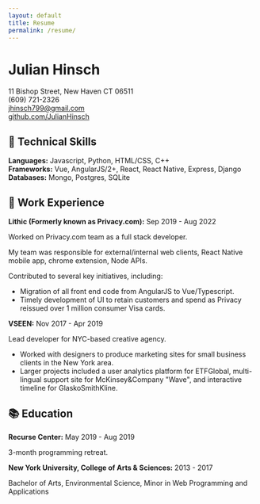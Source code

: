 ```yaml
---
layout: default
title: Resume
permalink: /resume/
---
```


# Julian Hinsch

11 Bishop Street, New Haven CT 06511  
(609) 721-2326  
<a href="mailto:jhinsch799@gmail.com">jhinsch799@gmail.com</a>  
<a href="https://github.com/JulianHinsch" target="_blank">github.com/JulianHinsch</a>

## :wrench: Technical Skills 

**Languages:**  Javascript, Python, HTML/CSS, C++  
**Frameworks:** Vue, AngularJS/2+, React, React Native, Express, Django  
**Databases:** Mongo, Postgres, SQLite 

## :briefcase: Work Experience 

**Lithic (Formerly known as Privacy.com):** Sep 2019 - Aug 2022

Worked on Privacy.com team as a full stack developer.

My team was responsible for external/internal web clients, React Native mobile app, chrome extension, Node APIs.

Contributed to several key initiatives, including:

- Migration of all front end code from AngularJS to Vue/Typescript.
- Timely development of UI to retain customers and spend as Privacy reissued over 1 million consumer Visa cards.

**VSEEN:** Nov 2017 -  Apr 2019

Lead developer for NYC-based creative agency.

- Worked with designers to produce marketing sites for small business clients in the New York area.
- Larger projects included a user analytics platform for ETFGlobal, multi-lingual support site for McKinsey&Company "Wave", and interactive timeline for GlaskoSmithKline.

## :books: Education 

**Recurse Center:** May 2019 - Aug 2019

3-month programming retreat.

**New York University, College of Arts & Sciences:** 2013 - 2017

Bachelor of Arts, Environmental Science, Minor in Web Programming and Applications

